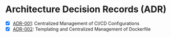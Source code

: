 # Architecture Decision Records (ADR)

- [x] [ADR-001](ADR-001.md): Centralized Management of CI/CD Configurations
- [x] [ADR-002](ADR-002.md): Templating and Centralized Management of Dockerfile
